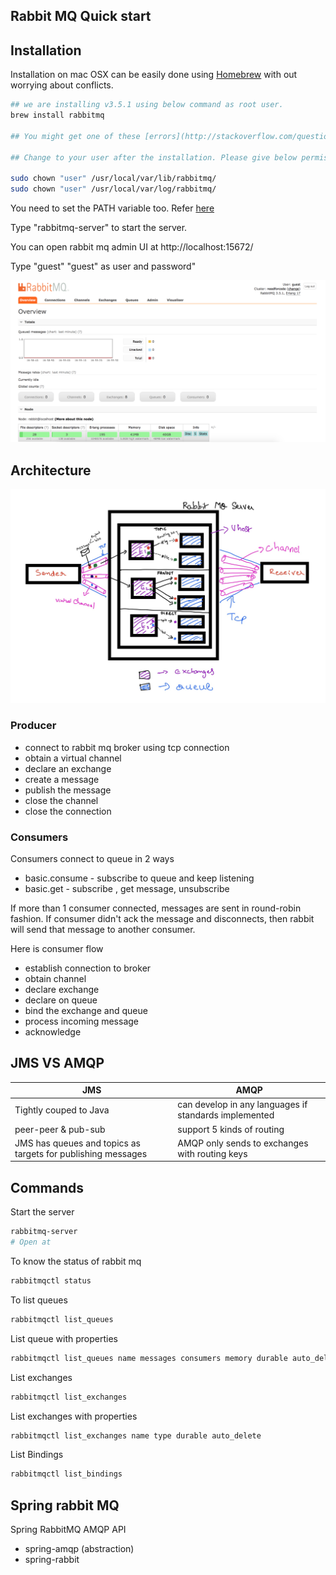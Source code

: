 ## Rabbit MQ Quick start

## Installation

Installation on mac OSX can be easily done using [Homebrew](http://brew.sh/) with out worrying 
about conflicts.

```bash
## we are installing v3.5.1 using below command as root user.
brew install rabbitmq

## You might get one of these [errors](http://stackoverflow.com/questions/19039404/error-cowardly-refusing-to-sudo-brew-install-for-installing-glue-0-3-for-mac).

## Change to your user after the installation. Please give below permissions.

sudo chown "user" /usr/local/var/lib/rabbitmq/
sudo chown "user" /usr/local/var/log/rabbitmq/

```

You need to set the PATH variable too. Refer [here](http://stackoverflow.com/questions/23050120/rabbitmq-command-doesnt-exist)

Type "rabbitmq-server" to start the server.

You can open rabbit mq admin UI at http://localhost:15672/

Type "guest" "guest" as user and password"

![Rabbit mq installation](src/docs/images/rabbit_mq_install.png)

## Architecture

![architecture](src/docs/images/rabbitmq_architecture.jpg)

### Producer

- connect to rabbit mq broker using tcp connection
- obtain a virtual channel
- declare an exchange
- create a message
- publish the message
- close the channel
- close the connection

### Consumers

Consumers connect to queue in 2 ways

- basic.consume - subscribe to queue and keep listening
- basic.get - subscribe , get message, unsubscribe

If more than 1 consumer connected, messages are sent in round-robin fashion.
If consumer didn't ack the message and disconnects, then rabbit will send that message to another consumer.

Here is consumer flow

- establish connection to broker
- obtain channel
- declare exchange
- declare on queue
- bind the exchange and queue
- process incoming message
- acknowledge

## JMS VS AMQP

| JMS | AMQP |
|---|---|
| Tightly couped to Java | can develop in any languages if standards implemented |
| peer-peer & pub-sub | support 5 kinds of routing | 
| JMS has queues and topics as targets for publishing messages | AMQP only sends to exchanges with routing keys |



## Commands

Start the server

```bash
rabbitmq-server
# Open at 
```

To know the status of rabbit mq

```bash
rabbitmqctl status
```

To list queues 

```bash
rabbitmqctl list_queues
```

List queue with properties

```bash
rabbitmqctl list_queues name messages consumers memory durable auto_delete
```

List exchanges

```bash
rabbitmqctl list_exchanges
```

List exchanges with properties

```bash
rabbitmqctl list_exchanges name type durable auto_delete
```

List Bindings

```bash
rabbitmqctl list_bindings
```



## Spring rabbit MQ 

Spring RabbitMQ AMQP API

- spring-amqp (abstraction)
- spring-rabbit






